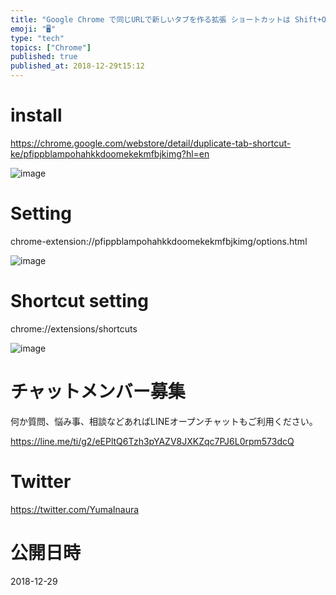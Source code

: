```yaml
---
title: "Google Chrome で同じURLで新しいタブを作る拡張 ショートカットは Shift+Option+D @yumainaura"
emoji: "🖥"
type: "tech"
topics: ["Chrome"]
published: true
published_at: 2018-12-29t15:12
---
```


# install


https://chrome.google.com/webstore/detail/duplicate-tab-shortcut-ke/pfippblampohahkkdoomekekmfbjkimg?hl=en

![image](https://user-images.githubusercontent.com/13635059/50534142-e0afa080-0b7b-11e9-8f7c-ddc889b56f36.png)

# Setting

chrome-extension://pfippblampohahkkdoomekekmfbjkimg/options.html

![image](https://user-images.githubusercontent.com/13635059/50534135-c4abff00-0b7b-11e9-9172-5add5cc409f5.png)

# Shortcut setting

chrome://extensions/shortcuts

![image](https://user-images.githubusercontent.com/13635059/50534125-99291480-0b7b-11e9-95a0-ef4d1c623ec2.png)








<!-- Update From Qiita API -->

# チャットメンバー募集


何か質問、悩み事、相談などあればLINEオープンチャットもご利用ください。

https://line.me/ti/g2/eEPltQ6Tzh3pYAZV8JXKZqc7PJ6L0rpm573dcQ





# Twitter


https://twitter.com/YumaInaura


<!-- Update From Qiita API -->



# 公開日時

2018-12-29
